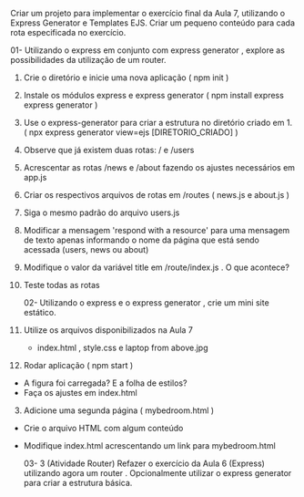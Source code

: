Criar um projeto para implementar o exercício final da Aula 7, utilizando o Express Generator e Templates EJS. Criar um pequeno conteúdo para cada rota especificada no exercício.

  01- Utilizando o express em conjunto com express generator , explore as possibilidades da utilização de um router.
1. Crie o diretório e inicie uma nova aplicação ( npm init )
2. Instale os módulos express e express generator ( npm install express express generator )
3. Use o express-generator para criar a estrutura no diretório criado em 1. ( npx express generator view=ejs [DIRETORIO_CRIADO] )
4. Observe que já existem duas rotas: / e /users
5. Acrescentar as rotas /news e /about fazendo os ajustes necessários em app.js
6. Criar os respectivos arquivos de rotas em /routes ( news.js e about.js )
1. Siga o mesmo padrão do arquivo users.js
7. Modificar a mensagem 'respond with a resource' para uma mensagem de texto apenas informando o
nome da página que está sendo acessada (users, news ou about)
8. Modifique o valor da variável title em /route/index.js . O que acontece?
9. Teste todas as rotas

   02- Utilizando o express e o express generator , crie um mini site estático.
1. Utilize os arquivos disponibilizados na Aula 7
   - index.html , style.css e laptop from above.jpg
2. Rodar aplicação ( npm start )
  - A figura foi carregada? E a folha de estilos?
  - Faça os ajustes em index.html
3. Adicione uma segunda página ( mybedroom.html )
  - Crie o arquivo HTML com algum conteúdo
  - Modifique index.html acrescentando um link para mybedroom.html

    03- 3 (Atividade Router)
Refazer o exercício da Aula 6 (Express) utilizando agora um router .
Opcionalmente utilizar o express generator para criar a estrutura básica.
